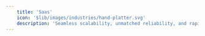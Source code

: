 ```yaml
---
    title: 'Saas'
    icon: '$lib/images/industries/hand-platter.svg'
    description: 'Seamless scalability, unmatched reliability, and rapid innovation with our platform engineering solutions to drive your business forward.'
---
```


